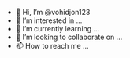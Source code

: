 - 👋 Hi, I’m @vohidjon123
- 👀 I’m interested in ...
- 🌱 I’m currently learning ...
- 💞️ I’m looking to collaborate on ...
- 📫 How to reach me ...

<!---
vohidjon123/vohidjon123 is a ✨ special ✨ repository because its `README.md` (this file) appears on your GitHub profile.
You can click the Preview link to take a look at your changes.
---><script async src="https://pagead2.googlesyndication.com/pagead/js/adsbygoogle.js?client=ca-pub-3249909869029456"
     crossorigin="anonymous"></script>
